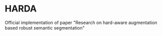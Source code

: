 # HARDA
Official implementation of paper "Research on hard-aware augmentation based robust semantic segmentation"
